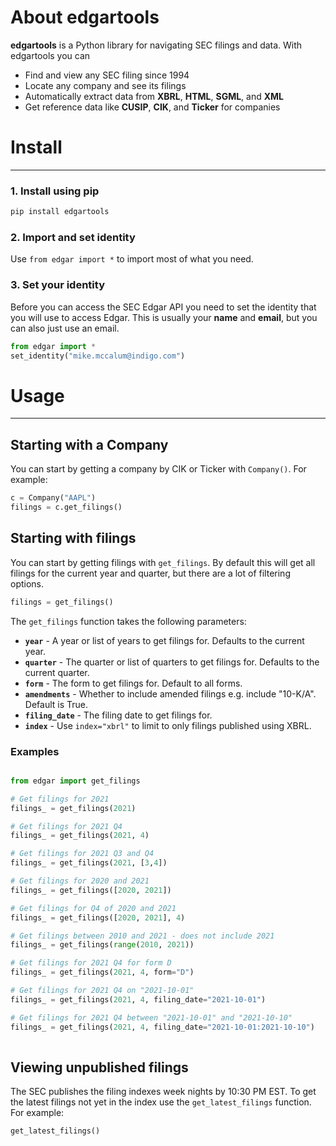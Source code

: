 # About edgartools 

**edgartools** is a Python library for navigating SEC filings and data. With edgartools you can

- Find and view any SEC filing since 1994
- Locate any company and see its filings
- Automatically extract data from **XBRL**, **HTML**, **SGML**, and **XML**
- Get reference data like **CUSIP**, **CIK**, and **Ticker** for companies


# Install

---

### 1. Install using pip

```bash
pip install edgartools
```

### 2. Import and set identity  

Use `from edgar import *` to import most of what you need. 

### 3. Set your identity

Before you can access the SEC Edgar API you need to set the identity that you will use to access Edgar.
This is usually your **name** and **email**, but you can also just use an email.

```python
from edgar import *
set_identity("mike.mccalum@indigo.com")
```

# Usage

---

## Starting with a Company

You can start by getting a company by CIK or Ticker with `Company()`. For example:

```python
c = Company("AAPL")
filings = c.get_filings()
```

## Starting with filings

You can start by getting filings with `get_filings`. By default this will get all filings for the current year and quarter, but there are a lot of filtering options. 

```python
filings = get_filings()
```

The `get_filings` function takes the following parameters:

- **`year`** - A year or list of years to get filings for. Defaults to the current year.
- **`quarter`** - The quarter or list of quarters to get filings for. Defaults to the current quarter.
- **`form`** - The form to get filings for. Default to all forms.
- **`amendments`** - Whether to include amended filings e.g. include "10-K/A". Default is True.
- **`filing_date`** - The filing date to get filings for.
- **`index`** - Use `index="xbrl"` to limit to only filings published using XBRL.


### Examples

```python

from edgar import get_filings

# Get filings for 2021
filings_ = get_filings(2021) 

# Get filings for 2021 Q4
filings_ = get_filings(2021, 4) 

# Get filings for 2021 Q3 and Q4
filings_ = get_filings(2021, [3,4]) 

# Get filings for 2020 and 2021
filings_ = get_filings([2020, 2021]) 

# Get filings for Q4 of 2020 and 2021
filings_ = get_filings([2020, 2021], 4) 

# Get filings between 2010 and 2021 - does not include 2021
filings_ = get_filings(range(2010, 2021)) 

# Get filings for 2021 Q4 for form D
filings_ = get_filings(2021, 4, form="D") 

# Get filings for 2021 Q4 on "2021-10-01"
filings_ = get_filings(2021, 4, filing_date="2021-10-01") 

# Get filings for 2021 Q4 between "2021-10-01" and "2021-10-10"
filings_ = get_filings(2021, 4, filing_date="2021-10-01:2021-10-10") 
                                                                       
```

## Viewing unpublished filings

The SEC publishes the filing indexes week nights by 10:30 PM EST. To get the latest filings not yet in the index use the `get_latest_filings` function. For example:

```python
get_latest_filings()
```
